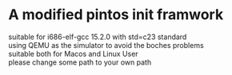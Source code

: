 # A modified pintos init framwork
 suitable for i686-elf-gcc 15.2.0 with std=c23 standard \
 using QEMU as the simulator to avoid the boches problems \
 suitable both for Macos and Linux User \
 please change some path to your own path 
